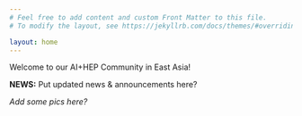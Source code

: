 ```yaml
---
# Feel free to add content and custom Front Matter to this file.
# To modify the layout, see https://jekyllrb.com/docs/themes/#overriding-theme-defaults

layout: home
---
```


Welcome to our AI+HEP Community in East Asia!

**NEWS:** Put updated news & announcements here?

*Add some pics here?*
